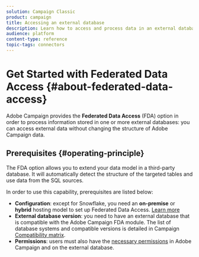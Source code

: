 ```yaml
---
solution: Campaign Classic
product: campaign
title: Accessing an external database
description: Learn how to access and process data in an external database
audience: platform
content-type: reference
topic-tags: connectors
---
```


# Get Started with Federated Data Access {#about-federated-data-access}

Adobe Campaign provides the **Federated Data Access** (FDA) option in order to process information stored in one or more external databases: you can access external data without changing the structure of Adobe Campaign data.

## Prerequisites {#operating-principle}

The FDA option allows you to extend your data model in a third-party database. It will automatically detect the structure of the targeted tables and use data from the SQL sources.

In order to use this capability, prerequisites are listed below:

* **Configuration**: except for Snowflake, you need an **on-premise** or **hybrid** hosting model to set up Federated Data Access. [Learn more](../../installation/using/hosting-models.md)
* **External database version**: you need to have an external database that is compatible with the Adobe Campaign FDA module. The list of database systems and compatible versions is detailed in Campaign [Compatibility matrix](../../rn/using/compatibility-matrix.md#FederatedDataAccessFDA). 
* **Permissions**: users must also have the [necessary permissions](../../installation/using/remote-database-access-rights.md) in Adobe Campaign and on the external database.

